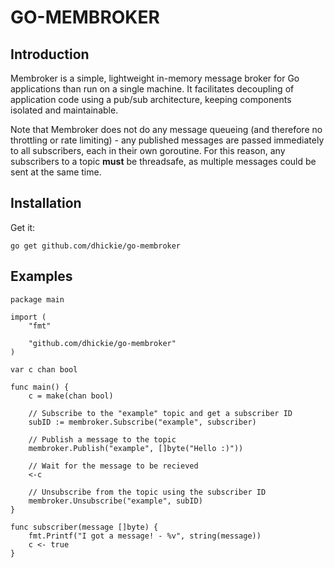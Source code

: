# GO-MEMBROKER

## Introduction

Membroker is a simple, lightweight in-memory message broker for Go applications than run on a single machine. It facilitates decoupling of application code using a pub/sub architecture, keeping components isolated and maintainable.

Note that Membroker does not do any message queueing (and therefore no throttling or rate limiting) - any published messages are passed immediately to all subscribers, each in their own goroutine. For this reason, any subscribers to a topic **must** be threadsafe, as multiple messages could be sent at the same time.

## Installation

Get it:

```
go get github.com/dhickie/go-membroker
```

## Examples

```
package main

import (
	"fmt"

	"github.com/dhickie/go-membroker"
)

var c chan bool

func main() {
	c = make(chan bool)

	// Subscribe to the "example" topic and get a subscriber ID
	subID := membroker.Subscribe("example", subscriber)

	// Publish a message to the topic
	membroker.Publish("example", []byte("Hello :)"))

	// Wait for the message to be recieved
	<-c

	// Unsubscribe from the topic using the subscriber ID
	membroker.Unsubscribe("example", subID)
}

func subscriber(message []byte) {
	fmt.Printf("I got a message! - %v", string(message))
	c <- true
}
```
